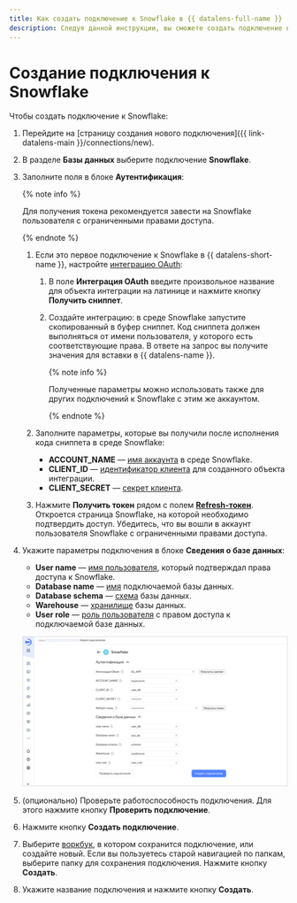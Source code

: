 ```yaml
---
title: Как создать подключение к Snowflake в {{ datalens-full-name }}
description: Следуя данной инструкции, вы сможете создать подключение к Snowflake.
---
```


# Создание подключения к Snowflake

Чтобы создать подключение к Snowflake:

1. Перейдите на [страницу создания нового подключения]({{ link-datalens-main }}/connections/new).
1. В разделе **Базы данных** выберите подключение **Snowflake**.
1. Заполните поля в блоке **Аутентификация**:

   {% note info %}
   
   Для получения токена рекомендуется завести на Snowflake пользователя с ограниченными правами доступа.

   {% endnote %}

   1. Если это первое подключение к Snowflake в {{ datalens-short-name }}, настройте [интеграцию OAuth](https://docs.snowflake.com/en/user-guide/oauth-custom#integration-example):

      1. В поле **Интеграция OAuth** введите произвольное название для объекта интеграции на латинице и нажмите кнопку **Получить сниппет**.
      1. Создайте интеграцию: в среде Snowflake запустите скопированный в буфер сниппет. Код сниппета должен выполняться от имени пользователя, у которого есть соответствующие права. В ответе на запрос вы получите значения для вставки в {{ datalens-name }}.
      
         {% note info %}

         Полученные параметры можно использовать также для других подключений к Snowflake с этим же аккаунтом.
         
         {% endnote %}

   1. Заполните параметры, которые вы получили после исполнения кода сниппета в среде Snowflake:

      * **ACCOUNT_NAME** — [имя аккаунта](https://docs.snowflake.com/en/user-guide/client-redirect#snowsight-the-snowflake-web-interface) в среде Snowflake. 
      * **CLIENT_ID** — [идентификатор клиента](https://docs.snowflake.com/en/sql-reference/functions/system_show_oauth_client_secrets#system-show-oauth-client-secrets) для созданного объекта интеграции.
      * **CLIENT_SECRET** — [секрет клиента](https://docs.snowflake.com/en/sql-reference/functions/system_show_oauth_client_secrets#system-show-oauth-client-secrets).

   1. Нажмите **Получить токен** рядом с полем [**Refresh-токен**](https://docs.snowflake.com/en/user-guide/oauth-intro#refresh-token). Откроется страница Snowflake, на которой необходимо подтвердить доступ. Убедитесь, что вы вошли в аккаунт пользователя Snowflake с ограниченными правами доступа.

1. Укажите параметры подключения в блоке **Сведения о базе данных**:

   * **User name** — [имя пользователя](https://docs.snowflake.com/en/sql-reference/sql/create-user#create-user), который подтверждал права доступа к Snowflake.
   * **Database name** — [имя](https://docs.snowflake.com/en/sql-reference/sql/create-database#create-database) подключаемой базы данных.
   * **Database schema** — [схема](https://docs.snowflake.com/en/sql-reference/sql/create-schema#create-schema) базы данных.
   * **Warehouse** — [хранилище](https://docs.snowflake.com/en/sql-reference/sql/create-warehouse#create-warehouse) базы данных.
   * **User role** — [роль пользователя](https://docs.snowflake.com/en/sql-reference/sql/create-role#create-role) с правом доступа к подключаемой базе данных.

   ![image](../../../_assets/datalens/operations/connection/connection-snowflake-db.png)

1. (опционально) Проверьте работоспособность подключения. Для этого нажмите кнопку **Проверить подключение**.
1. Нажмите кнопку **Создать подключение**.


1. Выберите [воркбук](../../workbooks-collections/index.md), в котором сохранится подключение, или создайте новый. Если вы пользуетесь старой навигацией по папкам, выберите папку для сохранения подключения. Нажмите кнопку **Создать**.


1. Укажите название подключения и нажмите кнопку **Создать**.
